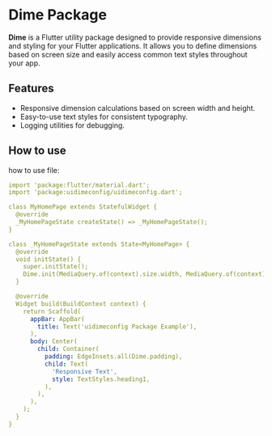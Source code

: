 # Dime Package

**Dime** is a Flutter utility package designed to provide responsive dimensions and styling for your Flutter applications. It allows you to define dimensions based on screen size and easily access common text styles throughout your app.

## Features

- Responsive dimension calculations based on screen width and height.
- Easy-to-use text styles for consistent typography.
- Logging utilities for debugging.
## How to use


how to use  file:

```yaml
import 'package:flutter/material.dart';
import 'package:uidimeconfig/uidimeconfig.dart';

class MyHomePage extends StatefulWidget {
  @override
  _MyHomePageState createState() => _MyHomePageState();
}

class _MyHomePageState extends State<MyHomePage> {
  @override
  void initState() {
    super.initState();
    Dime.init(MediaQuery.of(context).size.width, MediaQuery.of(context).size.height);
  }

  @override
  Widget build(BuildContext context) {
    return Scaffold(
      appBar: AppBar(
        title: Text('uidimeconfig Package Example'),
      ),
      body: Center(
        child: Container(
          padding: EdgeInsets.all(Dime.padding),
          child: Text(
            'Responsive Text',
            style: TextStyles.heading1,
          ),
        ),
      ),
    );
  }
}
